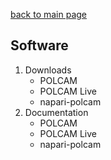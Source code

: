 [back to main page](./)

## Software

1. Downloads
   * POLCAM
   * POLCAM Live
   * napari-polcam
2. Documentation
   * POLCAM
   * POLCAM Live
   * napari-polcam
